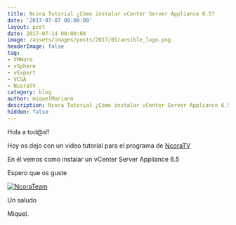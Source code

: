 ```yaml
---
title: Ncora Tutorial ¿Cómo instalar vCenter Server Appliance 6.5?
date: '2017-07-07 00:00:00'
layout: post
date: 2017-07-14 00:00:00
image: /assets/images/posts/2017/01/ansible_logo.png
headerImage: false
tag:
- VMWare
- vSphere
- vExpert
- VCSA
- NcoraTV
category: blog
author: miquelMariano
description: Ncora Tutorial ¿Cómo instalar vCenter Server Appliance 6.5?
hidden: false
---
```


Hola a tod@s!!

Hoy os dejo con un video tutorial para el programa de [NcoraTV](https://www.ncora.com/tv/)

En él vemos como instalar un vCenter Server Appliance 6.5

Espero que os guste

[![NcoraTeam](https://img.youtube.com/vi/aPMuLQo_eeE/0.jpg)](https://youtu.be/aPMuLQo_eeE "#NcoraTutorial21")

Un saludo

Miquel.